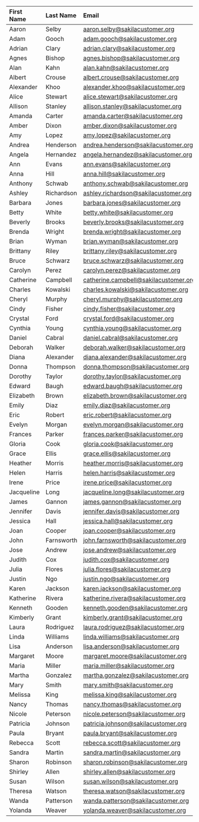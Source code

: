 | First Name | Last Name | Email                              | Address ID |
|:-----------|:----------|:-----------------------------------|-----------:|
| Aaron      | Selby     | aaron.selby@sakilacustomer.org     |        380 |
| Adam       | Gooch     | adam.gooch@sakilacustomer.org      |        372 |
| Adrian     | Clary     | adrian.clary@sakilacustomer.org    |        531 |
| Agnes      | Bishop    | agnes.bishop@sakilacustomer.org    |        221 |
| Alan       | Kahn      | alan.kahn@sakilacustomer.org       |        394 |
| Albert     | Crouse    | albert.crouse@sakilacustomer.org   |        445 |
| Alexander  | Khoo      | alexander.khoo@sakilacustomer.org  |        106 |
| Alice      | Stewart   | alice.stewart@sakilacustomer.org   |        299 |
| Allison    | Stanley   | allison.stanley@sakilacustomer.org |        592 |
| Amanda     | Carter    | amanda.carter@sakilacustomer.org   |        209 |
| Amber      | Dixon     | amber.dixon@sakilacustomer.org     |        459 |
| Amy        | Lopez     | amy.lopez@sakilacustomer.org       |        304 |
| Andrea     | Henderson | andrea.henderson@sakilacustomer.org|        314 |
| Angela     | Hernandez| angela.hernandez@sakilacustomer.org|        237 |
| Ann        | Evans     | ann.evans@sakilacustomer.org       |        233 |
| Anna       | Hill      | anna.hill@sakilacustomer.org       |        323 |
| Anthony    | Schwab    | anthony.schwab@sakilacustomer.org  |        398 |
| Ashley     | Richardson| ashley.richardson@sakilacustomer.org|       372 |
| Barbara    | Jones     | barbara.jones@sakilacustomer.org   |        263 |
| Betty      | White     | betty.white@sakilacustomer.org     |        285 |
| Beverly    | Brooks    | beverly.brooks@sakilacustomer.org  |        294 |
| Brenda     | Wright    | brenda.wright@sakilacustomer.org   |        310 |
| Brian      | Wyman     | brian.wyman@sakilacustomer.org     |        421 |
| Brittany   | Riley     | brittany.riley@sakilacustomer.org |        327 |
| Bruce      | Schwarz   | bruce.schwarz@sakilacustomer.org   |        433 |
| Carolyn    | Perez     | carolyn.perez@sakilacustomer.org   |        322 |
| Catherine  | Campbell  | catherine.campbell@sakilacustomer.org|     258 |
| Charles    | Kowalski  | charles.kowalski@sakilacustomer.org|        398 |
| Cheryl     | Murphy    | cheryl.murphy@sakilacustomer.org   |        308 |
| Cindy      | Fisher    | cindy.fisher@sakilacustomer.org    |        339 |
| Crystal    | Ford      | crystal.ford@sakilacustomer.org    |        345 |
| Cynthia    | Young     | cynthia.young@sakilacustomer.org   |        331 |
| Daniel     | Cabral    | daniel.cabral@sakilacustomer.org   |        416 |
| Deborah    | Walker    | deborah.walker@sakilacustomer.org |        315 |
| Diana      | Alexander | diana.alexander@sakilacustomer.org|        437 |
| Donna      | Thompson  | donna.thompson@sakilacustomer.org |        245 |
| Dorothy    | Taylor    | dorothy.taylor@sakilacustomer.org |        290 |
| Edward     | Baugh     | edward.baugh@sakilacustomer.org   |        394 |
| Elizabeth  | Brown     | elizabeth.brown@sakilacustomer.org|        269 |
| Emily      | Diaz      | emily.diaz@sakilacustomer.org      |        432 |
| Eric       | Robert    | eric.robert@sakilacustomer.org     |        408 |
| Evelyn     | Morgan    | evelyn.morgan@sakilacustomer.org  |        317 |
| Frances    | Parker    | frances.parker@sakilacustomer.org |        271 |
| Gloria     | Cook      | gloria.cook@sakilacustomer.org     |        351 |
| Grace      | Ellis     | grace.ellis@sakilacustomer.org     |        369 |
| Heather    | Morris    | heather.morris@sakilacustomer.org |        335 |
| Helen      | Harris    | helen.harris@sakilacustomer.org   |        292 |
| Irene      | Price     | irene.price@sakilacustomer.org    |        359 |
| Jacqueline | Long      | jacqueline.long@sakilacustomer.org|        397 |
| James      | Gannon    | james.gannon@sakilacustomer.org   |        402 |
| Jennifer   | Davis     | jennifer.davis@sakilacustomer.org |        273 |
| Jessica    | Hall      | jessica.hall@sakilacustomer.org   |        313 |
| Joan       | Cooper    | joan.cooper@sakilacustomer.org    |        326 |
| John       | Farnsworth| john.farnsworth@sakilacustomer.org|        410 |
| Jose       | Andrew    | jose.andrew@sakilacustomer.org    |        424 |
| Judith     | Cox       | judith.cox@sakilacustomer.org     |        363 |
| Julia      | Flores    | julia.flores@sakilacustomer.org   |        344 |
| Justin     | Ngo       | justin.ngo@sakilacustomer.org     |        406 |
| Karen      | Jackson   | karen.jackson@sakilacustomer.org  |        274 |
| Katherine  | Rivera    | katherine.rivera@sakilacustomer.org|      328 |
| Kenneth    | Gooden    | kenneth.gooden@sakilacustomer.org |        419 |
| Kimberly   | Grant     | kimberly.grant@sakilacustomer.org |        313 |
| Laura      | Rodriguez | laura.rodriguez@sakilacustomer.org|        317 |
| Linda      | Williams  | linda.williams@sakilacustomer.org|        281 |
| Lisa       | Anderson  | lisa.anderson@sakilacustomer.org  |        269 |
| Margaret   | Moore     | margaret.moore@sakilacustomer.org|        277 |
| Maria      | Miller    | maria.miller@sakilacustomer.org   |        275 |
| Martha     | Gonzalez  | martha.gonzalez@sakilacustomer.org|        352 |
| Mary       | Smith     | mary.smith@sakilacustomer.org     |        269 |
| Melissa    | King      | melissa.king@sakilacustomer.org   |        310 |
| Nancy      | Thomas    | nancy.thomas@sakilacustomer.org   |        298 |
| Nicole     | Peterson  | nicole.peterson@sakilacustomer.org|        362 |
| Patricia   | Johnson   | patricia.johnson@sakilacustomer.org|      271 |
| Paula      | Bryant    | paula.bryant@sakilacustomer.org   |        435 |
| Rebecca    | Scott     | rebecca.scott@sakilacustomer.org  |        341 |
| Sandra     | Martin    | sandra.martin@sakilacustomer.org  |        294 |
| Sharon     | Robinson  | sharon.robinson@sakilacustomer.org|        237 |
| Shirley    | Allen     | shirley.allen@sakilacustomer.org  |        308 |
| Susan      | Wilson    | susan.wilson@sakilacustomer.org   |        281 |
| Theresa    | Watson    | theresa.watson@sakilacustomer.org |        307 |
| Wanda      | Patterson | wanda.patterson@sakilacustomer.org|        394 |
| Yolanda    | Weaver    | yolanda.weaver@sakilacustomer.org |        194 |
